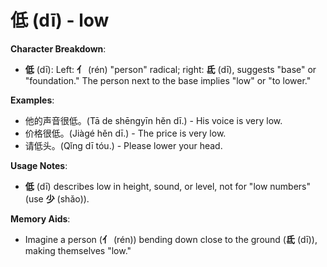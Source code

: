 # **低 (dī) - low**

**Character Breakdown**:  
- **低** (dī): Left: **亻** (rén) "person" radical; right: **氐** (dī), suggests "base" or "foundation." The person next to the base implies "low" or "to lower."

**Examples**:  
- 他的声音很低。(Tā de shēngyīn hěn dī.) - His voice is very low.  
- 价格很低。(Jiàgé hěn dī.) - The price is very low.  
- 请低头。(Qǐng dī tóu.) - Please lower your head.

**Usage Notes**:  
- **低** (dī) describes low in height, sound, or level, not for "low numbers" (use **少** (shǎo)).

**Memory Aids**:  
- Imagine a person (**亻** (rén)) bending down close to the ground (**氐** (dī)), making themselves "low."